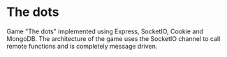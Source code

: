 The dots
===========

Game "The dots" implemented using Express, SocketIO, Cookie and MongoDB. The architecture of the game uses the SocketIO channel to call remote functions and is completely message driven.